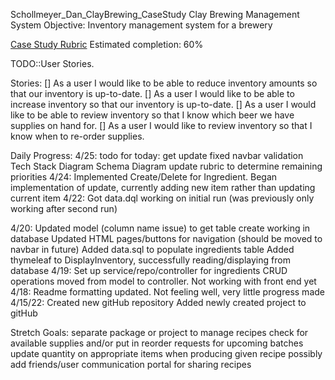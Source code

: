 Schollmeyer_Dan_ClayBrewing_CaseStudy
Clay Brewing Management System Objective: Inventory management system for a brewery

[Case Study Rubric](https://docs.google.com/document/d/1O7AGv8L45iEWtyzFRXaKQKXdCE8jD0ci3aecPGFQt-0/edit)
Estimated completion: 60%

TODO::User Stories.

Stories:
[] As a user I would like to be able to reduce inventory amounts so that our inventory is up-to-date.
[] As a user I would like to be able to increase inventory so that our inventory is up-to-date.
[] As a user I would like to be able to review inventory so that I know which beer we have supplies on hand for.
[] As a user I would like to review inventory so that I know when to re-order supplies.

Daily Progress:
4/25:
    todo for today:
        get update fixed
        navbar
        validation
        Tech Stack Diagram
        Schema Diagram
        update rubric to determine remaining priorities
4/24:
    Implemented Create/Delete for Ingredient.
    Began implementation of update, currently adding new item rather than updating current item
4/22:
    Got data.dql working on initial run (was previously only working after second run)
    
4/20:
    Updated model (column name issue) to get table create working in database
    Updated HTML pages/buttons for navigation (should be moved to navbar in future)
    Added data.sql to populate ingredients table
    Added thymeleaf to DisplayInventory, successfully reading/displaying from database
4/19:
    Set up service/repo/controller for ingredients
    CRUD operations moved from model to controller. Not working with front end yet
4/18:
    Readme formatting updated.
    Not feeling well, very little progress made
4/15/22:
    Created new gitHub repository
    Added newly created project to gitHub




Stretch Goals:
    separate package or project to manage recipes
        check for available supplies and/or put in reorder requests for upcoming batches
        update quantity on appropriate items when producing given recipe
        possibly add friends/user communication portal for sharing recipes




